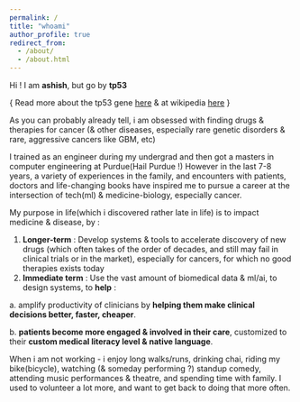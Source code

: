 ```yaml
---
permalink: /
title: "whoami"
author_profile: true
redirect_from: 
  - /about/
  - /about.html
---
```


Hi ! I am __ashish__, but go by __tp53__ 

{ Read more about the tp53 gene [here](https://stetson.substack.com/p/the-tumor-suppressor-to-rule-them) & at wikipedia [here](https://en.wikipedia.org/wiki/P53) }

As you can probably already tell, i am obsessed with finding drugs & therapies for cancer (& other diseases, especially rare genetic disorders & rare, aggressive cancers like GBM, etc)

I trained as an engineer during my undergrad and then got a masters in computer engineering at Purdue(Hail Purdue !)
However in the last 7-8 years, a variety of experiences in the family, and encounters with patients, doctors and life-changing books have inspired me to pursue a career at the intersection of tech(ml) & medicine-biology, especially cancer.

My purpose in life(which i discovered rather late in life) is to impact medicine & disease, by :

1. __Longer-term__ : Develop systems & tools to accelerate discovery of  new drugs (which often takes of the order of decades, and still may fail in clinical trials or in the market), especially for cancers, for which no good therapies exists today
2. __Immediate term__ : Use the vast amount of biomedical data & ml/ai, to design systems, to __help__ :

  a. amplify productivity of clinicians by __helping them make clinical decisions better, faster, cheaper__.

  b. __patients become more engaged & involved in their care__, customized to their __custom medical literacy level & native language__.


When i am not working - i enjoy long walks/runs, drinking chai, riding my bike(bicycle), watching (& someday performing ?) standup comedy, attending music performances & theatre, and spending time with family. I used to volunteer a lot more, and want to get back to doing that more often.